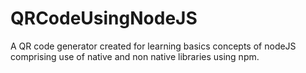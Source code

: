 # QRCodeUsingNodeJS
A QR code generator created for learning basics concepts of nodeJS comprising use of native and non native libraries using npm.
